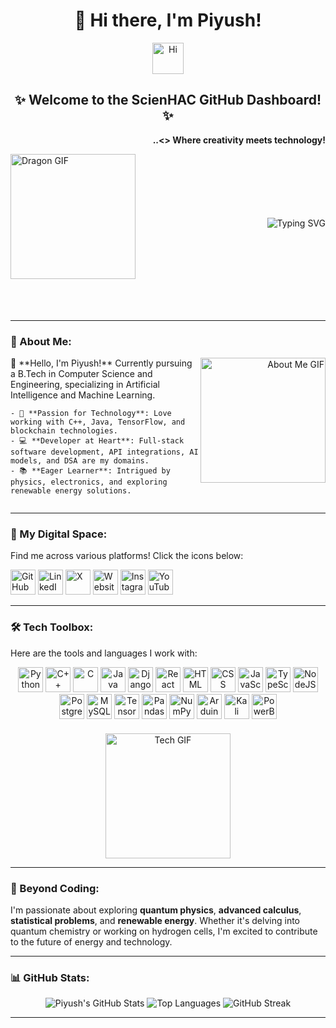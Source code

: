 <div align="center">
  <h1>👋 Hi there, I'm Piyush!</h1>
  <img src="https://raw.githubusercontent.com/nixin72/nixin72/master/wave.gif" alt="Hi" width="50">
  <h2>✨ Welcome to the ScienHAC GitHub Dashboard! ✨</h2>
</div>
  <p align="right"><strong> ..<<//>> Where creativity meets technology!</strong></p>


  <img src="https://s11.gifyu.com/images/SAfTj.gif" alt="Dragon GIF" width="200" style="filter: hue-rotate(0deg);" align="left">
  <br/><br/><br/><br/><br/></br>
  <a href="https://git.io/typing-svg"><img src="https://readme-typing-svg.demolab.com?font=Fira+Code&duration=3000&pause=1000&width=610&lines=%F0%9F%91%8B+Hey+there%2C+fellow+developers!;%F0%9F%9A%80+Greetings%2C+explorers+of+innovation!;%F0%9F%8C%9F+Welcome+aboard+to+the+ScienHAC+GitHub+Dashboard!;%E2%9C%A8+Step+into+a+world+of+endless+possibilities!" alt="Typing SVG" align="right" /></a>

<br/><br/><br/><br/><br/><br/><br/><br/>

---


### 🌟 About Me:
<div style="display: flex; justify-content: space-between; align-items: flex-start;">
  <div style="flex: 2; text-align: left;">
    👋 **Hello, I'm Piyush!** Currently pursuing a B.Tech in Computer Science and Engineering, specializing in Artificial Intelligence and Machine Learning.

    - 🎯 **Passion for Technology**: Love working with C++, Java, TensorFlow, and blockchain technologies.  
    - 💻 **Developer at Heart**: Full-stack software development, API integrations, AI models, and DSA are my domains.
    - 📚 **Eager Learner**: Intrigued by physics, electronics, and exploring renewable energy solutions.
  </div>
  <div style="flex: 1; text-align: right;">
    <img src="https://s11.gifyu.com/images/SAfkb.gif" alt="About Me GIF" width="200" align="right" style="filter: hue-rotate(0deg);">
  </div>
</div>

---

### 🔗 My Digital Space:
Find me across various platforms! Click the icons below:

[<img src="https://github.githubassets.com/images/modules/logos_page/GitHub-Mark.png" alt="GitHub" width="40">](https://github.com/ScienHAC/Piyush_space)
[<img src="https://cdn-icons-png.flaticon.com/512/174/174857.png" alt="LinkedIn" width="40">](https://www.linkedin.com/in/piyush-078455221/)
[<img src="https://cdn-icons-png.flaticon.com/512/3670/3670226.png" alt="X" width="40">](https://x.com/scienhac)
[<img src="https://1.bp.blogspot.com/-Hl2LdQb7ReM/Yant6IP37hI/AAAAAAAAAbo/vxaKHKIPI_ktlPZ4Hh4IozhQnz-CdL6zwCNcBGAsYHQ/s960/Scienhac_logo_favicon.png" alt="Website" width="40">](https://scienhac.blogspot.com/)
[<img src="https://cdn-icons-png.flaticon.com/512/174/174855.png" alt="Instagram" width="40">](https://www.instagram.com/scienhac)
[<img src="https://cdn-icons-png.flaticon.com/512/3670/3670147.png" alt="YouTube" width="40">](https://www.youtube.com/@scienhac)

---

### 🛠️ Tech Toolbox:
Here are the tools and languages I work with:

<div align="center">
  <img src="https://cdn-icons-png.flaticon.com/512/5968/5968350.png" alt="Python" width="40">
  <img src="https://cdn-icons-png.flaticon.com/512/6132/6132221.png" alt="C++" width="40">
  <img src="https://cdn-icons-png.flaticon.com/512/6132/6132222.png" alt="C" width="40">
  <img src="https://cdn-icons-png.flaticon.com/512/226/226777.png" alt="Java" width="40">
  <img src="https://cdn-icons-png.flaticon.com/512/919/919836.png" alt="Django" width="40">
  <img src="https://cdn-icons-png.flaticon.com/512/919/919851.png" alt="React" width="40">
  <img src="https://cdn-icons-png.flaticon.com/512/732/732190.png" alt="HTML" width="40">
  <img src="https://cdn-icons-png.flaticon.com/512/732/732007.png" alt="CSS" width="40">
  <img src="https://cdn-icons-png.flaticon.com/512/5968/5968292.png" alt="JavaScript" width="40">
  <img src="https://cdn-icons-png.flaticon.com/512/5968/5968381.png" alt="TypeScript" width="40">
  <img src="https://cdn-icons-png.flaticon.com/512/919/919836.png" alt="NodeJS" width="40">
  <img src="https://cdn-icons-png.flaticon.com/512/919/919854.png" alt="PostgreSQL" width="40">
  <img src="https://cdn-icons-png.flaticon.com/512/919/919836.png" alt="MySQL" width="40">
  <img src="https://cdn-icons-png.flaticon.com/512/919/919837.png" alt="TensorFlow" width="40">
  <img src="https://cdn-icons-png.flaticon.com/512/919/919825.png" alt="Pandas" width="40">
  <img src="https://cdn-icons-png.flaticon.com/512/919/919836.png" alt="NumPy" width="40">
  <img src="https://cdn-icons-png.flaticon.com/512/874/874371.png" alt="Arduino" width="40">
  <img src="https://cdn-icons-png.flaticon.com/512/843/843320.png" alt="Kali Linux" width="40">
  <img src="https://cdn-icons-png.flaticon.com/512/919/919825.png" alt="PowerBI" width="40">
</div>
<div align="center">
<img src="https://s11.gifyu.com/images/SAf92.gif" alt="Tech GIF" width="200" align="center" style="filter: hue-rotate(0deg); margin-top: 20px;">
</div>

---

### 🧠 Beyond Coding:
I'm passionate about exploring **quantum physics**, **advanced calculus**, **statistical problems**, and **renewable energy**. Whether it's delving into quantum chemistry or working on hydrogen cells, I'm excited to contribute to the future of energy and technology.

---

### 📊 GitHub Stats:
<div align="center">
  <img src="https://github-readme-stats.vercel.app/api?username=ScienHAC&show_icons=true&theme=radical" alt="Piyush's GitHub Stats">
  <img src="https://github-readme-stats.vercel.app/api/top-langs/?username=ScienHAC&layout=compact&theme=radical" alt="Top Languages">
  <img src="https://github-readme-streak-stats.herokuapp.com/?user=ScienHAC&theme=radical" alt="GitHub Streak" />
</div>


---
  


<!-- Add interactive section here -->
